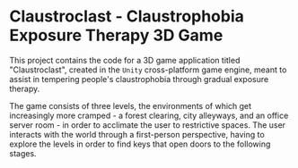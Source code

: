 # Claustroclast - Claustrophobia Exposure Therapy 3D Game

This project contains the code for a 3D game application titled "Claustroclast", created in the `Unity` cross-platform game engine, meant to assist in tempering people's claustrophobia through gradual exposure therapy. 

The game consists of three levels, the environments of which get increasingly more cramped - a forest clearing, city alleyways, and an office server room - in order to acclimate the user to restrictive spaces. The user interacts with the world through a first-person perspective, having to explore the levels in order to find keys that open doors to the following stages.
